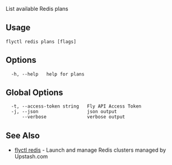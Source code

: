 List available Redis plans

## Usage
~~~
flyctl redis plans [flags]
~~~

## Options

~~~
  -h, --help   help for plans
~~~

## Global Options

~~~
  -t, --access-token string   Fly API Access Token
  -j, --json                  json output
      --verbose               verbose output
~~~

## See Also

* [flyctl redis](/docs/flyctl/redis/)	 - Launch and manage Redis clusters managed by Upstash.com

